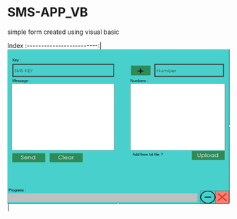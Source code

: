 # SMS-APP_VB

simple form created using visual basic

Index
:-------------------------:|
<img align="center" height="350" width="845"  src="https://github.com/MrAbdelaziz/SMS-APP_VB/blob/master/ScreenShots/sms-app.png"> |

